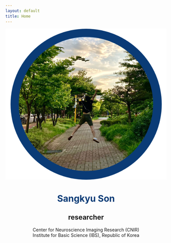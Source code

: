 ```yaml
---
layout: default
title: Home
---
```

![](https://github.com/SangkyuSon/SangkyuSon.github.io/blob/6e678881e1731a4c4d593c252c7043a267df8b76/data/cover.png)
# <center> <span style="color:rgb(10,59,118)"> Sangkyu Son </span></center> 
## <center> researcher</center> 
<center> 
  Center for Neuroscience Imaging Research (CNIR) <br>
  Institute for Basic Science (IBS), Republic of Korea <br>
  
  
</center>
